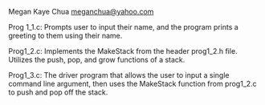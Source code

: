 Megan Kaye Chua
meganchua@yahoo.com

Prog 1_1.c: Prompts user to input their name, and the program prints a greeting to them using their name.

Prog1_2.c: Implements the MakeStack from the header prog1_2.h file. Utilizes the push, pop, and grow functions of a stack.

Prog1_3.c: The driver program that allows the user to input a single command line argument, then uses the MakeStack function from prog1_2.c to push and pop off the stack.

